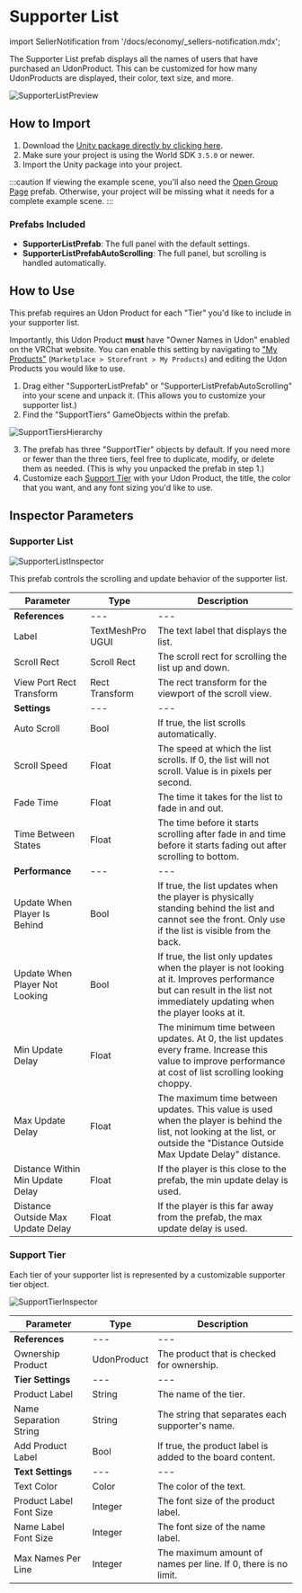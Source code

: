 # Supporter List

import SellerNotification from '/docs/economy/_sellers-notification.mdx';

<SellerNotification/>

The Supporter List prefab displays all the names of users that have purchased an UdonProduct. This can be customized for how many UdonProducts are displayed, their color, text size, and more.

![SupporterListPreview](/img/economy/examples/SupporterList-Preview.png "Preview of the supporter list prefab.")

## How to Import
1. Download the [Unity package directly by clicking here](https://cdn.sanity.io/files/yvg0vlb9/production/ba12246609ebc690682fd8707ae46aad211755f5.unitypackage).
2. Make sure your project is using the World SDK `3.5.0` or newer.
3. Import the Unity package into your project.

:::caution
If viewing the example scene, you'll also need the [Open Group Page](/economy/sdk/examples/open-group-page) prefab. Otherwise, your project will be missing what it needs for a complete example scene.
:::

### Prefabs Included
* **SupporterListPrefab**: The full panel with the default settings.
* **SupporterListPrefabAutoScrolling**: The full panel, but scrolling is handled automatically.

## How to Use

This prefab requires an Udon Product for each "Tier" you'd like to include in your supporter list.

Importantly, this Udon Product **must** have "Owner Names in Udon" enabled on the VRChat website. You can enable this setting by navigating to ["My Products"](https://vrchat.com/home/marketplace/storefront/products) (`Marketplace > Storefront > My Products`) and editing the Udon Products you would like to use.

1. Drag either "SupporterListPrefab" or "SupporterListPrefabAutoScrolling" into your scene and unpack it. (This allows you to customize your supporter list.)
2. Find the "SupportTiers" GameObjects within the prefab.

![SupportTiersHierarchy](/img/economy/examples/SupporterList-SupportTiersHierarchy.png "Location of the SupportTiers object in the hierarchy.")

3. The prefab has three "SupportTier" objects by default. If you need more or fewer than the three tiers, feel free to duplicate, modify, or delete them as needed. (This is why you unpacked the prefab in step 1.)
4. Customize each [Support Tier](supporter-list#support-tier) with your Udon Product, the title, the color that you want, and any font sizing you'd like to use.

## Inspector Parameters

### Supporter List

![SupporterListInspector](/img/economy/examples/SupporterList-Inspector.png "Preview of the supporter list inspector.")

This prefab controls the scrolling and update behavior of the supporter list.

| Parameter | Type | Description |
| --- | --- | --- |
| **References** | --- | --- |
| Label | TextMeshPro UGUI | The text label that displays the list. |
| Scroll Rect | Scroll Rect | The scroll rect for scrolling the list up and down. |
| View Port Rect Transform | Rect Transform | The rect transform for the viewport of the scroll view. |
| **Settings** | --- | --- |
| Auto Scroll | Bool | If true, the list scrolls automatically. |
| Scroll Speed | Float | The speed at which the list scrolls. If 0, the list will not scroll. Value is in pixels per second. |
| Fade Time | Float | The time it takes for the list to fade in and out. |
| Time Between States | Float | The time before it starts scrolling after fade in and time before it starts fading out after scrolling to bottom. |
| **Performance** | --- | --- |
| Update When Player Is Behind | Bool | If true, the list updates when the player is physically standing behind the list and cannot see the front. Only use if the list is visible from the back. |
| Update When Player Not Looking | Bool | If true, the list only updates when the player is not looking at it. Improves performance but can result in the list not immediately updating when the player looks at it. |
| Min Update Delay | Float | The minimum time between updates. At 0, the list updates every frame. Increase this value to improve performance at cost of list scrolling looking choppy. |
| Max Update Delay | Float | The maximum time between updates. This value is used when the player is behind the list, not looking at the list, or outside the "Distance Outside Max Update Delay" distance. |
| Distance Within Min Update Delay | Float | If the player is this close to the prefab, the min update delay is used. |
| Distance Outside Max Update Delay | Float | If the player is this far away from the prefab, the max update delay is used.  |


### Support Tier

Each tier of your supporter list is represented by a customizable supporter tier object.

![SupportTierInspector](/img/economy/examples/SupporterList-TierInspector.png "Preview of the support tier inspector.")

| Parameter | Type | Description |
| --- | --- | --- |
| **References** | --- | --- |
| Ownership Product | UdonProduct | The product that is checked for ownership. |
| **Tier Settings** | --- | --- |
| Product Label | String | The name of the tier. |
| Name Separation String | String | The string that separates each supporter's name. |
| Add Product Label | Bool | If true, the product label is added to the board content. |
| **Text Settings** | --- | --- |
| Text Color | Color | The color of the text. |
| Product Label Font Size | Integer | The font size of the product label. |
| Name Label Font Size | Integer | The font size of the name label. |
| Max Names Per Line | Integer | The maximum amount of names per line. If 0, there is no limit. |